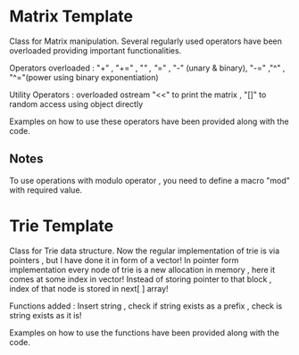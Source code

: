 # Matrix Template

Class for Matrix manipulation. Several regularly used operators have been overloaded providing important functionalities.

Operators overloaded :
"+" , "+=" , "*" , "*=" , "-" (unary & binary), "-=" ,"^" , "^="(power using binary exponentiation)

Utility Operators :
overloaded ostream "<<" to print the matrix , "[]" to random access using object directly


Examples on how to use these operators have been provided along with the code.

## Notes
To use operations with modulo operator , you need to define a macro "mod" with required value.

# Trie Template

Class for Trie data structure. Now the regular implementation of trie is via pointers , but I have done it in form of a vector! 
In pointer form implementation every node of trie is a new allocation in memory , here it comes at some index in vector!
Instead of storing pointer to that block , index of that node is stored in next[ ] array!

Functions added : Insert string , check if string exists as a prefix , check is string exists as it is!

Examples on how to use the functions have been provided along with the code. 